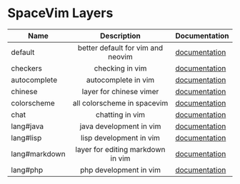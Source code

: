 # SpaceVim Layers

Name   | Description | Documentation
----- |:----:| ------------------
default | better default for vim and neovim  | [documentation](https://spacevim.org/layers/default)
checkers | checking in vim  | [documentation](https://spacevim.org/layers/checkers)
autocomplete | autocomplete in vim  | [documentation](https://spacevim.org/layers/autocomplete)
chinese | layer for  chinese vimer  | [documentation](https://spacevim.org/layers/chinese)
colorscheme | all colorscheme in spacevim  | [documentation](https://spacevim.org/layers/colorscheme)
chat | chatting in vim | [documentation](https://spacevim.org/layers/chat)
lang#java |  java development in vim | [documentation](https://spacevim.org/layers/lang/java)
lang#lisp |  lisp development in vim | [documentation](https://spacevim.org/layers/lang/lisp)
lang#markdown |  layer for editing markdown in vim | [documentation](https://spacevim.org/layers/lang/markdown)
lang#php |  php development in vim | [documentation](https://spacevim.org/layers/lang/php)
